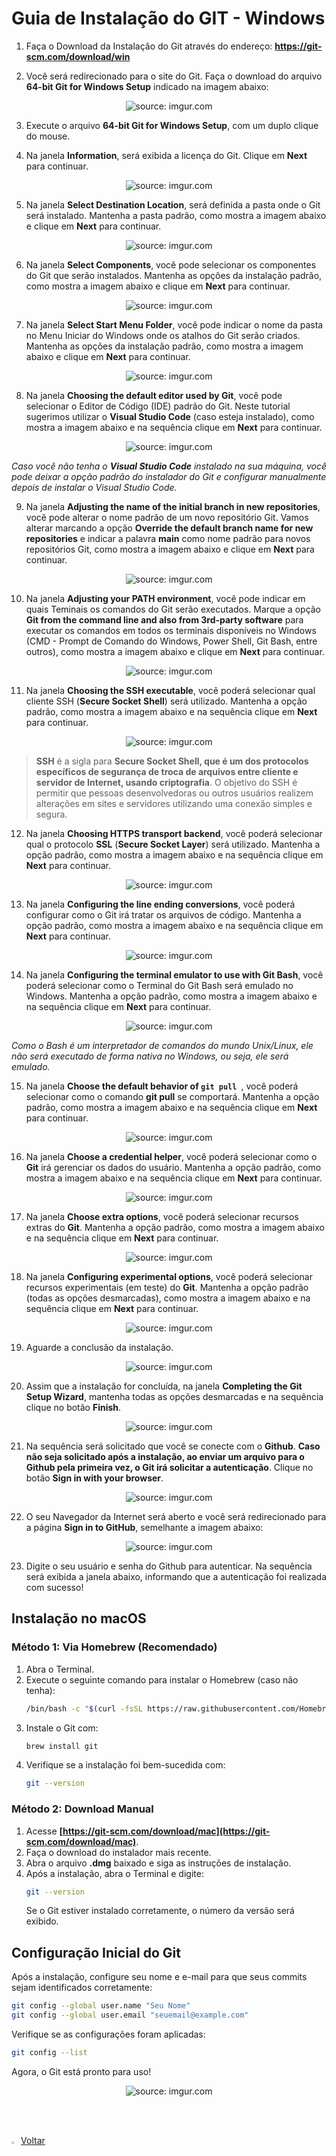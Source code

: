 <h1>Guia de Instalação do GIT - Windows</h1>


1. Faça o Download da Instalação do Git através do endereço: **https://git-scm.com/download/win**

2. Você será redirecionado para o site do Git. Faça o download do arquivo **64-bit Git for Windows Setup** indicado na imagem abaixo:

<div align="center"><img src="https://i.imgur.com/3qvk6h1.png" title="source: imgur.com" /></div>

3. Execute o arquivo **64-bit Git for Windows Setup**, com um duplo clique do mouse.

4. Na janela **Information**, será exibida a licença do Git. Clique em **Next** para continuar.

<div align="center"><img src="https://i.imgur.com/CPTTEa7.png" title="source: imgur.com" /></div>

5. Na janela **Select Destination Location**, será definida a pasta onde o Git será instalado. Mantenha a pasta padrão, como mostra a imagem abaixo e clique em **Next** para continuar.

<div align="center"><img src="https://i.imgur.com/K0ilc4z.png" title="source: imgur.com" /></div>

6. Na janela **Select Components**, você pode selecionar os componentes do Git que serão instalados. Mantenha as opções da instalação padrão, como mostra a imagem abaixo e clique em **Next** para continuar.

<div align="center"><img src="https://i.imgur.com/0zMspFf.png" title="source: imgur.com" /></div>

7. Na janela **Select Start Menu Folder**, você pode indicar o nome da pasta no Menu Iniciar do Windows onde os atalhos do Git serão criados. Mantenha as opções da instalação padrão, como mostra a imagem abaixo e clique em **Next** para continuar.

<div align="center"><img src="https://i.imgur.com/CSLmTGp.png" title="source: imgur.com" /></div>

8. Na janela **Choosing the default editor used by Git**, você pode selecionar o Editor de Código (IDE) padrão do Git. Neste tutorial sugerimos utilizar o **Visual Studio Code** (caso esteja instalado), como mostra a imagem abaixo e na sequência clique em **Next** para continuar.

<div align="center"><img src="https://i.imgur.com/ygLVkYK.png" title="source: imgur.com" /></div>

*Caso você não tenha o **Visual Studio Code** instalado na sua máquina, você pode deixar a opção padrão do instalador do Git e configurar manualmente depois de instalar o Visual Studio Code.*

9. Na janela **Adjusting the name of the initial branch in new repositories**, você pode alterar o nome padrão de um novo repositório Git. Vamos alterar marcando a opção **Override the default branch name for new repositories** e indicar a palavra **main** como nome padrão para novos repositórios Git, como mostra a imagem abaixo e clique em **Next** para continuar.

<div align="center"><img src="https://i.imgur.com/qYNuggl.png" title="source: imgur.com" /></div>

10. Na janela **Adjusting your PATH environment**, você pode indicar em quais Teminais os comandos do Git serão executados. Marque a opção **Git from the command line and also from 3rd-party software** para executar os comandos em todos os terminais disponíveis no Windows (CMD - Prompt de Comando do Windows, Power Shell, Git Bash, entre outros), como mostra a imagem abaixo e clique em **Next** para continuar.

<div align="center"><img src="https://i.imgur.com/t38sg5x.png" title="source: imgur.com" /></div>

11. Na janela **Choosing the SSH executable**, você poderá selecionar qual cliente SSH (**Secure Socket Shell**) será utilizado. Mantenha a opção padrão, como mostra a imagem abaixo e na sequência clique em **Next** para continuar.

<div align="center"><img src="https://i.imgur.com/vUW4AxY.png" title="source: imgur.com" /></div>

> **SSH** é a sigla  para **Secure Socket Shell, que é um dos protocolos específicos de  segurança de troca de arquivos entre cliente e servidor de Internet,  usando criptografia**. O objetivo do SSH é permitir que  pessoas desenvolvedoras ou outros usuários realizem alterações em sites e servidores utilizando uma conexão simples e segura.

12. Na janela **Choosing HTTPS transport backend**, você poderá selecionar qual o protocolo **SSL** (**Secure Socket Layer**) será utilizado. Mantenha a opção padrão, como mostra a imagem abaixo e na sequência clique em **Next** para continuar.

<div align="center"><img src="https://i.imgur.com/k8Gup5S.png" title="source: imgur.com" /></div>

13. Na janela **Configuring the line ending conversions**, você poderá configurar como o Git irá tratar os arquivos de código. Mantenha a opção padrão, como mostra a imagem abaixo e na sequência clique em **Next** para continuar.

<div align="center"><img src="https://i.imgur.com/4ToP3Yr.png" title="source: imgur.com" /></div>

14. Na janela **Configuring the terminal emulator to use with Git Bash**, você poderá selecionar como o Terminal do Git Bash será emulado no Windows. Mantenha a opção padrão, como mostra a imagem abaixo e na sequência clique em **Next** para continuar.

<div align="center"><img src="https://i.imgur.com/JU0F715.png" title="source: imgur.com" /></div>

*Como o Bash é um interpretador de comandos do mundo Unix/Linux, ele não será executado de forma nativa no Windows, ou seja, ele será emulado.*

15. Na janela **Choose the default behavior of `git pull `**, você poderá selecionar como o comando **git pull** se comportará. Mantenha a opção padrão, como mostra a imagem abaixo e na sequência clique em **Next** para continuar.

<div align="center"><img src="https://i.imgur.com/Iom1ZdV.png" title="source: imgur.com" /></div>

16. Na janela **Choose a credential helper**, você poderá selecionar como o **Git** irá gerenciar os dados do usuário. Mantenha a opção padrão, como mostra a imagem abaixo e na sequência clique em **Next** para continuar.

<div align="center"><img src="https://i.imgur.com/OxOL4g1.png" title="source: imgur.com" /></div>

17. Na janela **Choose extra options**, você poderá selecionar recursos extras do **Git**. Mantenha a opção padrão, como mostra a imagem abaixo e na sequência clique em **Next** para continuar.

<div align="center"><img src="https://i.imgur.com/1ifUWXU.png" title="source: imgur.com" /></div>

18. Na janela **Configuring experimental options**, você poderá selecionar recursos experimentais (em teste) do **Git**. Mantenha a opção padrão (todas as opções desmarcadas), como mostra a imagem abaixo e na sequência clique em **Next** para continuar.

<div align="center"><img src="https://i.imgur.com/2phNgD8.png" title="source: imgur.com" /></div>

19. Aguarde a conclusão da instalação.

<div align="center"><img src="https://i.imgur.com/3bpvLK7.png" title="source: imgur.com" /></div>

20. Assim que a instalação for concluída, na janela **Completing the Git Setup Wizard**, mantenha todas as opções desmarcadas e na sequência clique no botão **Finish**.

<div align="center"><img src="https://i.imgur.com/TCTKNpk.png" title="source: imgur.com" /></div>

21. Na sequência será solicitado que você se conecte com o **Github**. **Caso não seja solicitado após a instalação, ao enviar um arquivo para o Github pela primeira vez, o Git irá solicitar a autenticação**. Clique no botão **Sign in with your browser**.

<div align="center"><img src="https://i.imgur.com/sRX8K2X.png" title="source: imgur.com" /></div>

22. O seu Navegador da Internet será aberto e você será redirecionado para a página **Sign in to GitHub**, semelhante a imagem abaixo:

<div align="center"><img src="https://i.imgur.com/nFkKV6H.png" title="source: imgur.com" /></div>

23. Digite o seu usuário e senha do Github para autenticar. Na sequência será exibida a janela abaixo, informando que a autenticação foi realizada com sucesso!


## Instalação no macOS

### Método 1: Via Homebrew (Recomendado)
1. Abra o Terminal.
2. Execute o seguinte comando para instalar o Homebrew (caso não tenha):
   ```sh
   /bin/bash -c "$(curl -fsSL https://raw.githubusercontent.com/Homebrew/install/HEAD/install.sh)"
   ```
3. Instale o Git com:
   ```sh
   brew install git
   ```
4. Verifique se a instalação foi bem-sucedida com:
   ```sh
   git --version
   ```

### Método 2: Download Manual
1. Acesse **[https://git-scm.com/download/mac](https://git-scm.com/download/mac)**.
2. Faça o download do instalador mais recente.
3. Abra o arquivo **.dmg** baixado e siga as instruções de instalação.
4. Após a instalação, abra o Terminal e digite:
   ```sh
   git --version
   ```
   Se o Git estiver instalado corretamente, o número da versão será exibido.

## Configuração Inicial do Git
Após a instalação, configure seu nome e e-mail para que seus commits sejam identificados corretamente:

```sh
git config --global user.name "Seu Nome"
git config --global user.email "seuemail@example.com"
```

Verifique se as configurações foram aplicadas:

```sh
git config --list
```

Agora, o Git está pronto para uso! 

<div align="center"><img src="https://i.imgur.com/wI9eQWo.png" title="source: imgur.com" /></div>

<br /><br />

<div align="left"><a href="README.md"><img src="https://i.imgur.com/XMgF3gl.png" title="source: imgur.com" width="3%"/>Voltar</a></div>
